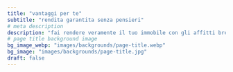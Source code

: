 ```yaml
---
title: "vantaggi per te"
subtitle: "rendita garantita senza pensieri"
# meta description
description: "fai rendere veramente il tuo immobile con gli affitti brevi, migliore rendita nessun rischio"
# page title background image
bg_image_webp: "images/backgrounds/page-title.webp"
bg_image: "images/backgrounds/page-title.jpg"
draft: false
---
```


